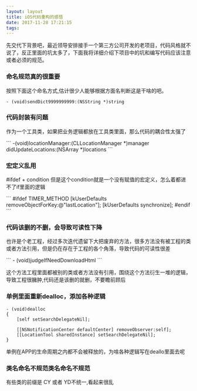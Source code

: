 ```yaml
---
layout: layout
title: iOS代码重构的感悟
date: 2017-11-28 17:21:15
tags:
---
```

<p>先交代下背景吧，最近领导安排接手一个第三方公司开发的老项目，代码风格就不说了，反正里面的坑太多了，下面我将详细介绍下项目中的坑和编写代码应该注意或者必须的规范。</p>

<h3>命名规范真的很重要</h3>
<p>按照下面这个命名方式,估计很少人能够根据方面名判断这是干啥的吧。</p>

```
- (void)sendDict9999999999:(NSString *)string
```
<h3>代码封装有问题</h3>
<p>作为一个工具类，如果把业务逻辑都放在工具类里面，那么代码的耦合性太强了</p>
```
-(void)locationManager:(CLLocationManager *)manager didUpdateLocations:(NSArray<CLLocation *> *)locations
```
<h3>宏定义乱用</h3>
<p>#ifdef + condition 但是这个condition就是一个没有赋值的宏定义，怎么着都进不了if里面的逻辑
</p>
```
#ifdef TIMER_METHOD
    [kUserDefaults removeObjectForKey:@"lastLocation"];
    [kUserDefaults synchronize];
#endif
```
<h3>代码该删的不删，会导致可读性下降</h3>
<p>也许是个老工程，经过多次迭代遗留下大把废弃的方法，很多方法没有被工程的类或者方法引用，但是仍在存在于工程的各个角落，导致代码的可读性很差</p>
```
- (void)judgeIfNeedDownloadHtml
```
<p>这个方法工程里面都被别的类或者方法没有引用，围绕这个方法衍生一堆的逻辑，导致工程很臃肿,代码还是该删的就删，不要瞻前顾后</p>
<h3>单例里面重新dealloc，添加各种逻辑</h3>

```
- (void)dealloc
{
    [self setSearchDelegateNil];
    
    [[NSNotificationCenter defaultCenter] removeObserver:self];
    [[LocationTool sharedInstance] setSearchDelegateNil];
}
```
<p>单例在APP的生命周期之内都不会被释放的，为啥各种逻辑写在deallo里面去呢</p>
<h3>类名命名不规范类名命名不规范</h3>
<p>有些类的前缀是 CY 或者 YD不统一,看起来很乱</p>


